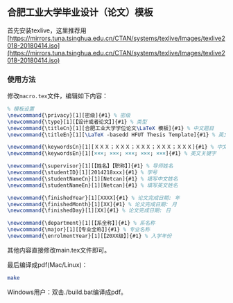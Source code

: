 ## 合肥工业大学毕业设计（论文）模板
首先安装texlive，这里推荐用[https://mirrors.tuna.tsinghua.edu.cn/CTAN/systems/texlive/Images/texlive2018-20180414.iso](https://mirrors.tuna.tsinghua.edu.cn/CTAN/systems/texlive/Images/texlive2018-20180414.iso)


### 使用方法
修改`macro.tex`文件，编辑如下内容：

```latex
% 模板设置
\newcommand{\privacy}[1][密级]{#1} % 密级
\newcommand{\type}[1][【设计或者论文】]{#1} % 类型
\newcommand{\titleCn}[1][合肥工业大学学位论文\LaTeX 模板]{#1} % 中文题目
\newcommand{\titleEn}[1][\LaTeX -basedd HFUT Thesis Template]{#1} % 英文题目

\newcommand{\keywordsCn}[1][ＸＸＸ；ＸＸＸ；ＸＸＸ；ＸＸＸ；ＸＸＸ]{#1} % 中文关键字
\newcommand{\keywordsEn}[1][×××; ×××; ×××; ×××; ×××]{#1} % 英文关键字

\newcommand{\supervisor}[1][【姓名】【职称】]{#1} % 导师姓名
\newcommand{\studentID}[1][2014218xxx]{#1} % 学号
\newcommand{\studentNameCn}[1][Netcan]{#1} % 填写中文姓名
\newcommand{\studentNameEn}[1][Netcan]{#1} % 填写英文姓名

\newcommand{\finishedYear}[1][XXXX]{#1} % 论文完成日期: 年
\newcommand{\finishedMonth}[1][XX]{#1} % 论文完成日期: 月
\newcommand{\finishedDay}[1][XX]{#1} % 论文完成日期: 日

\newcommand{\department}[1][【系全称】]{#1} % 系名称
\newcommand{\major}[1][【专业全称】]{#1} % 专业名称
\newcommand{\enrolmentYear}[1][【20XX级】]{#1} % 入学年份
```

其他内容直接修改main.tex文件即可。

最后编译成pdf(Mac/Linux)：

```bash
make
```

Windows用户：双击./build.bat编译成pdf。

